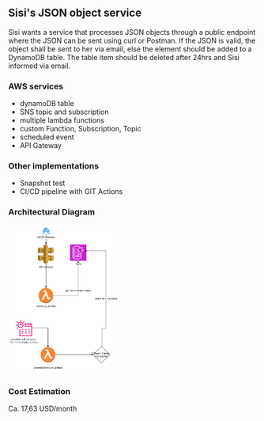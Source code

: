 ## Sisi's JSON object service

Sisi wants a service that processes JSON objects through a public endpoint where the JSON can be sent using curl or Postman.
If the JSON is valid, the object shall be sent to her via email, else the element should be added to a DynamoDB table.
The table item should be deleted after 24hrs and Sisi informed via email.

### AWS services

- dynamoDB table
- SNS topic and subscription
- multiple lambda functions
- custom Function, Subscription, Topic
- scheduled event
- API Gateway

### Other implementations

- Snapshot test
- CI/CD pipeline with GIT Actions

### Architectural Diagram

 <img height=300   src="img/diagram.png" />

### Cost Estimation

Ca. 17,63 USD/month